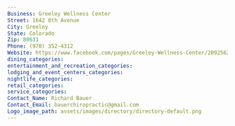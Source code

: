 ```yaml
---
Business: Greeley Wellness Center
Street: 1642 8th Avenue
City: Greeley
State: Colorado
Zip: 80631
Phone: (970) 352-4312
Website: https://www.facebook.com/pages/Greeley-Wellness-Center/209256235758098
dining_categories: 
entertainment_and_recreation_categories: 
lodging_and_event_centers_categories: 
nightlife_categories: 
retail_categories: 
service_categories: 
Contact_Name: Richard Bauer
Contact_Email: bauerchiropractic@gmail.com
Logo_image_path: assets/images/directory/directory-default.png
---
```

